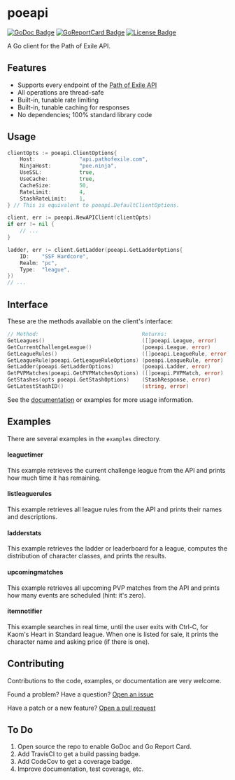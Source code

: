 # poeapi

[![GoDoc Badge]][GoDoc]
[![GoReportCard Badge]][GoReportCard]
[![License Badge]][License]

A Go client for the Path of Exile API.

## Features

* Supports every endpoint of the [Path of Exile API](https://www.pathofexile.com/developer/docs/api)
* All operations are thread-safe
* Built-in, tunable rate limiting
* Built-in, tunable caching for responses
* No dependencies; 100% standard library code

## Usage

```go
clientOpts := poeapi.ClientOptions{
    Host:              "api.pathofexile.com",
    NinjaHost:         "poe.ninja",
    UseSSL:            true,
    UseCache:          true,
    CacheSize:         50,
    RateLimit:         4,
    StashRateLimit:    1,
} // This is equivalent to poeapi.DefaultClientOptions.

client, err := poeapi.NewAPIClient(clientOpts)
if err != nil {
    // ...
}

ladder, err := client.GetLadder(poeapi.GetLadderOptions{
    ID:    "SSF Hardcore",
    Realm: "pc",
    Type:  "league",
})
// ...
```

## Interface

These are the methods available on the client's interface:

```go
// Method:                                 Returns:
GetLeagues()                               ([]poeapi.League, error)
GetCurrentChallengeLeague()                (poeapi.League, error)
GetLeagueRules()                           ([]poeapi.LeagueRule, error)
GetLeagueRule(poeapi.GetLeagueRuleOptions) (poeapi.LeagueRule, error)
GetLadder(poeapi.GetLadderOptions)         (poeapi.Ladder, error)
GetPVPMatches(poeapi.GetPVPMatchesOptions) ([]poeapi.PVPMatch, error)
GetStashes(opts poeapi.GetStashOptions)    (StashResponse, error)
GetLatestStashID()                         (string, error)
```

See the [documentation](https://godoc.org/willroberts/poeapi) or examples for
more usage information.

## Examples

There are several examples in the `examples` directory.

#### leaguetimer

This example retrieves the current challenge league from the API and prints how
much time it has remaining.

#### listleaguerules

This example retrieves all league rules from the API and prints their names and
descriptions.

#### ladderstats

This example retrieves the ladder or leaderboard for a league, computes the
distribution of character classes, and prints the results.

#### upcomingmatches

This example retrieves all upcoming PVP matches from the API and prints how many
events are scheduled (hint: it's zero).

#### itemnotifier

This example searches in real time, until the user exits with Ctrl-C, for Kaom's
Heart in Standard league. When one is listed for sale, it prints the character
name and asking price (if there is one).

## Contributing

Contributions to the code, examples, or documentation are very welcome.

Found a problem? Have a question? [Open an issue][Issue]

Have a patch or a new feature? [Open a pull request][Pull Request]

## To Do
1. Open source the repo to enable GoDoc and Go Report Card.
1. Add TravisCI to get a build passing badge.
1. Add CodeCov to get a coverage badge.
1. Improve documentation, test coverage, etc.

[GoDoc]: https://godoc.org/willroberts/poeapi
[GoDoc Badge]: https://godoc.org/willroberts/poeapi?status.svg
[GoReportCard]: https://goreportcard.com/report/github.com/willroberts/poeapi
[GoReportCard Badge]: https://goreportcard.com/badge/github.com/willroberts/poeapi
[License]: https://www.gnu.org/licenses/gpl-3.0
[License Badge]: https://img.shields.io/badge/License-GPLv3-blue.svg
[Issue]: https://github.com/willroberts/poeapi/issues
[Pull Request]: https://github.com/willroberts/poeapi/pulls